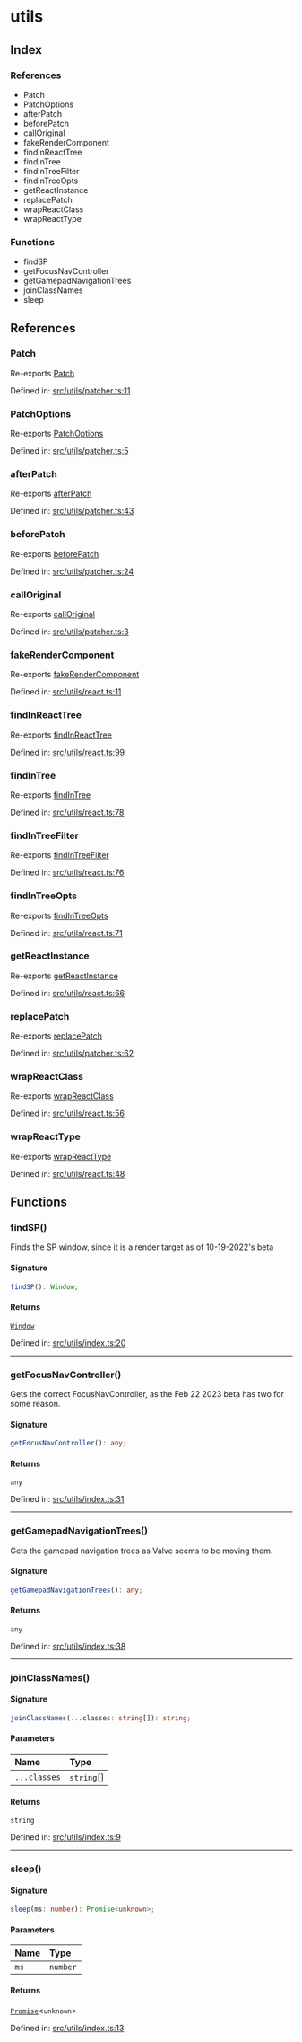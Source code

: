 # utils

## Index

### References

- Patch
- PatchOptions
- afterPatch
- beforePatch
- callOriginal
- fakeRenderComponent
- findInReactTree
- findInTree
- findInTreeFilter
- findInTreeOpts
- getReactInstance
- replacePatch
- wrapReactClass
- wrapReactType

### Functions

- findSP
- getFocusNavController
- getGamepadNavigationTrees
- joinClassNames
- sleep

## References

### Patch

Re-exports [Patch](patcher#patch)

Defined in:  [src/utils/patcher.ts:11](https://github.com/SteamDeckHomebrew/decky-frontend-lib/blob/-/src/utils/patcher.ts#L11)

### PatchOptions

Re-exports [PatchOptions](patcher#patchoptions)

Defined in:  [src/utils/patcher.ts:5](https://github.com/SteamDeckHomebrew/decky-frontend-lib/blob/-/src/utils/patcher.ts#L5)

### afterPatch

Re-exports [afterPatch](patcher#afterpatch)

Defined in:  [src/utils/patcher.ts:43](https://github.com/SteamDeckHomebrew/decky-frontend-lib/blob/-/src/utils/patcher.ts#L43)

### beforePatch

Re-exports [beforePatch](patcher#beforepatch)

Defined in:  [src/utils/patcher.ts:24](https://github.com/SteamDeckHomebrew/decky-frontend-lib/blob/-/src/utils/patcher.ts#L24)

### callOriginal

Re-exports [callOriginal](patcher#calloriginal)

Defined in:  [src/utils/patcher.ts:3](https://github.com/SteamDeckHomebrew/decky-frontend-lib/blob/-/src/utils/patcher.ts#L3)

### fakeRenderComponent

Re-exports [fakeRenderComponent](react#fakerendercomponent)

Defined in:  [src/utils/react.ts:11](https://github.com/SteamDeckHomebrew/decky-frontend-lib/blob/-/src/utils/react.ts#L11)

### findInReactTree

Re-exports [findInReactTree](react#findinreacttree)

Defined in:  [src/utils/react.ts:99](https://github.com/SteamDeckHomebrew/decky-frontend-lib/blob/-/src/utils/react.ts#L99)

### findInTree

Re-exports [findInTree](react#findintree)

Defined in:  [src/utils/react.ts:78](https://github.com/SteamDeckHomebrew/decky-frontend-lib/blob/-/src/utils/react.ts#L78)

### findInTreeFilter

Re-exports [findInTreeFilter](react#findintreefilter)

Defined in:  [src/utils/react.ts:76](https://github.com/SteamDeckHomebrew/decky-frontend-lib/blob/-/src/utils/react.ts#L76)

### findInTreeOpts

Re-exports [findInTreeOpts](react#findintreeopts)

Defined in:  [src/utils/react.ts:71](https://github.com/SteamDeckHomebrew/decky-frontend-lib/blob/-/src/utils/react.ts#L71)

### getReactInstance

Re-exports [getReactInstance](react#getreactinstance)

Defined in:  [src/utils/react.ts:66](https://github.com/SteamDeckHomebrew/decky-frontend-lib/blob/-/src/utils/react.ts#L66)

### replacePatch

Re-exports [replacePatch](patcher#replacepatch)

Defined in:  [src/utils/patcher.ts:62](https://github.com/SteamDeckHomebrew/decky-frontend-lib/blob/-/src/utils/patcher.ts#L62)

### wrapReactClass

Re-exports [wrapReactClass](react#wrapreactclass)

Defined in:  [src/utils/react.ts:56](https://github.com/SteamDeckHomebrew/decky-frontend-lib/blob/-/src/utils/react.ts#L56)

### wrapReactType

Re-exports [wrapReactType](react#wrapreacttype)

Defined in:  [src/utils/react.ts:48](https://github.com/SteamDeckHomebrew/decky-frontend-lib/blob/-/src/utils/react.ts#L48)

## Functions

### findSP()

Finds the SP window, since it is a render target as of 10-19-2022's beta

#### Signature

```ts
findSP(): Window;
```

#### Returns

[`Window`]( https://developer.mozilla.org/en-US/docs/Web/API/Window )

Defined in:  [src/utils/index.ts:20](https://github.com/SteamDeckHomebrew/decky-frontend-lib/blob/-/src/utils/index.ts#L20)

---

### getFocusNavController()

Gets the correct FocusNavController, as the Feb 22 2023 beta has two for some reason.

#### Signature

```ts
getFocusNavController(): any;
```

#### Returns

`any`

Defined in:  [src/utils/index.ts:31](https://github.com/SteamDeckHomebrew/decky-frontend-lib/blob/-/src/utils/index.ts#L31)

---

### getGamepadNavigationTrees()

Gets the gamepad navigation trees as Valve seems to be moving them.

#### Signature

```ts
getGamepadNavigationTrees(): any;
```

#### Returns

`any`

Defined in:  [src/utils/index.ts:38](https://github.com/SteamDeckHomebrew/decky-frontend-lib/blob/-/src/utils/index.ts#L38)

---

### joinClassNames()

#### Signature

```ts
joinClassNames(...classes: string[]): string;
```

#### Parameters

| Name | Type |
| :------ | :------ |
| `...classes` | `string`[] |

#### Returns

`string`

Defined in:  [src/utils/index.ts:9](https://github.com/SteamDeckHomebrew/decky-frontend-lib/blob/-/src/utils/index.ts#L9)

---

### sleep()

#### Signature

```ts
sleep(ms: number): Promise<unknown>;
```

#### Parameters

| Name | Type |
| :------ | :------ |
| `ms` | `number` |

#### Returns

[`Promise`]( https://developer.mozilla.org/en-US/docs/Web/JavaScript/Reference/Global_Objects/Promise )\<`unknown`\>

Defined in:  [src/utils/index.ts:13](https://github.com/SteamDeckHomebrew/decky-frontend-lib/blob/-/src/utils/index.ts#L13)
